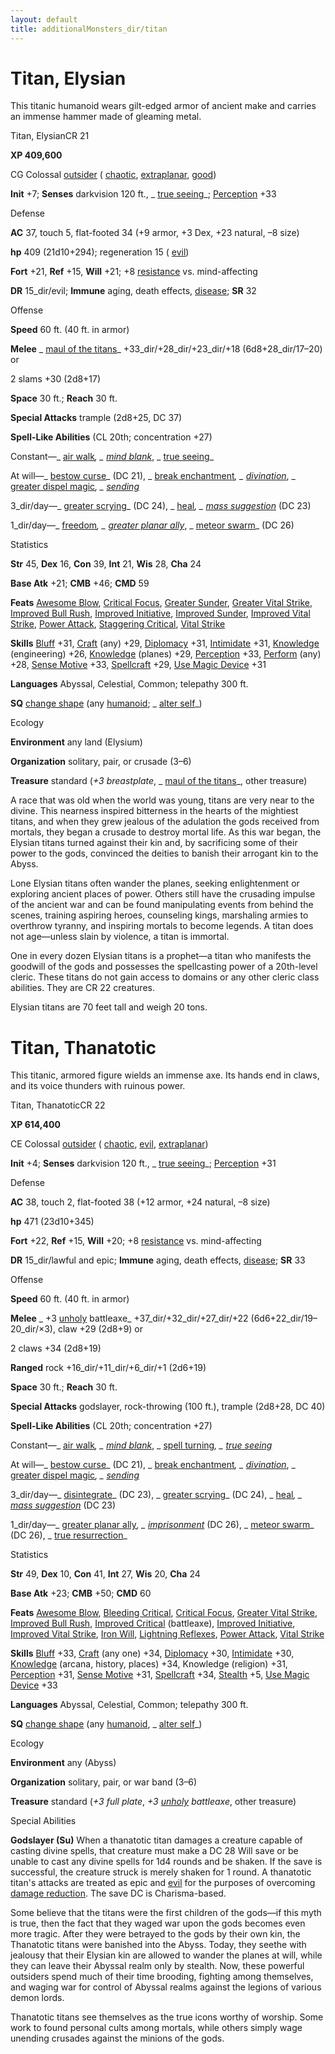 ```yaml
---
layout: default
title: additionalMonsters_dir/titan
---
```

# Titan, Elysian

This titanic humanoid wears gilt-edged armor of ancient make and carries an immense hammer made of gleaming metal.

Titan, ElysianCR 21

**XP 409,600**

CG Colossal [outsider](../monsters_dir/creatureTypes#_outsider) ( [chaotic](../monsters_dir/creatureTypes#_chaotic-subtype), [extraplanar](../monsters_dir/creatureTypes#_extraplanar-subtype), [good](../monsters_dir/creatureTypes#_good-subtype))

**Init** +7; **Senses** darkvision 120 ft., _ [true seeing](../additionalMonsters_dir/../spells_dir/trueSeeing#_true-seeing)_; [Perception](../additionalMonsters_dir/../skills_dir/perception#_perception) +33

Defense

**AC** 37, touch 5, flat-footed 34 (+9 armor, +3 Dex, +23 natural, –8 size)

**hp** 409 (21d10+294); regeneration 15 ( [evil](../monsters_dir/creatureTypes#_evil-subtype))

**Fort** +21, **Ref** +15, **Will** +21; +8 [resistance](../monsters_dir/universalMonsterRules#_resistance) vs. mind-affecting

**DR** 15_dir/evil; **Immune** aging, death effects, [disease](../monsters_dir/universalMonsterRules#_disease-(ex-or-su)); **SR** 32

Offense

**Speed** 60 ft. (40 ft. in armor)

**Melee** _ [maul of the titans](../additionalMonsters_dir/../magicItems_dir/wondrousItems#_maul-of-the-titans)_ +33_dir/+28_dir/+23_dir/+18 (6d8+28_dir/17–20) or

2 slams +30 (2d8+17)

**Space** 30 ft.; **Reach** 30 ft.

**Special Attacks** trample (2d8+25, DC 37)

**Spell-Like Abilities** (CL 20th; concentration +27)

Constant—_ [air walk](../additionalMonsters_dir/../spells_dir/airWalk#_air-walk)_, _ [mind blank](../additionalMonsters_dir/../spells_dir/mindBlank#_mind-blank)_, _ [true seeing](../additionalMonsters_dir/../spells_dir/trueSeeing#_true-seeing)_

At will—_ [bestow curse](../additionalMonsters_dir/../spells_dir/bestowCurse#_bestow-curse)_ (DC 21), _ [break enchantment](../additionalMonsters_dir/../spells_dir/breakEnchantment#_break-enchantment)_, _ [divination](../additionalMonsters_dir/../spells_dir/divination#_divination)_, _ [greater dispel magic](../additionalMonsters_dir/../spells_dir/dispelMagic#_dispel-magic-greater)_, _ [sending](../additionalMonsters_dir/../spells_dir/sending#_sending)_

3_dir/day—_ [greater scrying](../additionalMonsters_dir/../spells_dir/scrying#_scrying-greater)_ (DC 24), _ [heal](../additionalMonsters_dir/../spells_dir/heal#_heal)_, _ [mass suggestion](../additionalMonsters_dir/../spells_dir/suggestion#_suggestion-mass)_ (DC 23)

1_dir/day—_ [freedom](../additionalMonsters_dir/../spells_dir/freedom#_freedom)_, _ [greater planar ally](../additionalMonsters_dir/../spells_dir/planarAlly#_planar-ally-greater)_, _ [meteor swarm](../additionalMonsters_dir/../spells_dir/meteorSwarm#_meteor-swarm)_ (DC 26)

Statistics

**Str** 45, **Dex** 16, **Con** 39, **Int** 21, **Wis** 28, **Cha** 24

**Base Atk** +21; **CMB** +46; **CMD** 59

**Feats** [Awesome Blow](../additionalMonsters_dir/../monsters_dir/monsterFeats#_awesome-blow), [Critical Focus](../additionalMonsters_dir/../feats#_critical-focus), [Greater Sunder](../additionalMonsters_dir/../feats#_greater-sunder), [Greater Vital Strike](../additionalMonsters_dir/../feats#_greater-vital-strike), [Improved Bull Rush](../additionalMonsters_dir/../feats#_improved-bull-rush), [Improved Initiative](../additionalMonsters_dir/../feats#_improved-initiative), [Improved Sunder](../additionalMonsters_dir/../feats#_improved-sunder), [Improved Vital Strike](../additionalMonsters_dir/../feats#_improved-vital-strike), [Power Attack](../additionalMonsters_dir/../feats#_power-attack), [Staggering Critical](../additionalMonsters_dir/../feats#_staggering-critical), [Vital Strike](../additionalMonsters_dir/../feats#_vital-strike)

**Skills** [Bluff](../additionalMonsters_dir/../skills_dir/bluff#_bluff) +31, [Craft](../additionalMonsters_dir/../skills_dir/craft#_craft) (any) +29, [Diplomacy](../additionalMonsters_dir/../skills_dir/diplomacy#_diplomacy) +31, [Intimidate](../additionalMonsters_dir/../skills_dir/intimidate#_intimidate) +31, [Knowledge](../additionalMonsters_dir/../skills_dir/knowledge#_knowledge) (engineering) +26, [Knowledge](../additionalMonsters_dir/../skills_dir/knowledge#_knowledge) (planes) +29, [Perception](../additionalMonsters_dir/../skills_dir/perception#_perception) +33, [Perform](../additionalMonsters_dir/../skills_dir/perform#_perform) (any) +28, [Sense Motive](../additionalMonsters_dir/../skills_dir/senseMotive#_sense-motive) +33, [Spellcraft](../additionalMonsters_dir/../skills_dir/spellcraft#_spellcraft) +29, [Use Magic Device](../additionalMonsters_dir/../skills_dir/useMagicDevice#_use-magic-device) +31

**Languages** Abyssal, Celestial, Common; telepathy 300 ft.

**SQ** [change shape](../monsters_dir/universalMonsterRules#_change-shape) (any [humanoid](../monsters_dir/creatureTypes#_humanoid); _ [alter self](../additionalMonsters_dir/../spells_dir/alterSelf#_alter-self)_)

Ecology

**Environment** any land (Elysium)

**Organization** solitary, pair, or crusade (3–6)

**Treasure** standard (_+3 breastplate_, _ [maul of the titans](../additionalMonsters_dir/../magicItems_dir/wondrousItems#_maul-of-the-titans)_, other treasure)

A race that was old when the world was young, titans are very near to the divine. This nearness inspired bitterness in the hearts of the mightiest titans, and when they grew jealous of the adulation the gods received from mortals, they began a crusade to destroy mortal life. As this war began, the Elysian titans turned against their kin and, by sacrificing some of their power to the gods, convinced the deities to banish their arrogant kin to the Abyss.

Lone Elysian titans often wander the planes, seeking enlightenment or exploring ancient places of power. Others still have the crusading impulse of the ancient war and can be found manipulating events from behind the scenes, training aspiring heroes, counseling kings, marshaling armies to overthrow tyranny, and inspiring mortals to become legends. A titan does not age—unless slain by violence, a titan is immortal.

One in every dozen Elysian titans is a prophet—a titan who manifests the goodwill of the gods and possesses the spellcasting power of a 20th-level cleric. These titans do not gain access to domains or any other cleric class abilities. They are CR 22 creatures.

Elysian titans are 70 feet tall and weigh 20 tons.

# Titan, Thanatotic

This titanic, armored figure wields an immense axe. Its hands end in claws, and its voice thunders with ruinous power.

Titan, ThanatoticCR 22

**XP 614,400**

CE Colossal [outsider](../monsters_dir/creatureTypes#_outsider) ( [chaotic](../monsters_dir/creatureTypes#_chaotic-subtype), [evil](../monsters_dir/creatureTypes#_evil-subtype), [extraplanar](../monsters_dir/creatureTypes#_extraplanar-subtype))

**Init** +4; **Senses** darkvision 120 ft., _ [true seeing](../additionalMonsters_dir/../spells_dir/trueSeeing#_true-seeing)_; [Perception](../additionalMonsters_dir/../skills_dir/perception#_perception) +31

Defense

**AC** 38, touch 2, flat-footed 38 (+12 armor, +24 natural, –8 size)

**hp** 471 (23d10+345)

**Fort** +22, **Ref** +15, **Will** +20; +8 [resistance](../monsters_dir/universalMonsterRules#_resistance) vs. mind-affecting

**DR** 15_dir/lawful and epic; **Immune** aging, death effects, [disease](../monsters_dir/universalMonsterRules#_disease-(ex-or-su)); **SR** 33

Offense

**Speed** 60 ft. (40 ft. in armor)

**Melee** _ +3 [unholy](../additionalMonsters_dir/../magicItems_dir/weapons#_unholy) battleaxe_ +37_dir/+32_dir/+27_dir/+22 (6d6+22_dir/19–20_dir/×3), claw +29 (2d8+9) or

2 claws +34 (2d8+19)

**Ranged** rock +16_dir/+11_dir/+6_dir/+1 (2d6+19)

**Space** 30 ft.; **Reach** 30 ft.

**Special Attacks** godslayer, rock-throwing (100 ft.), trample (2d8+28, DC 40)

**Spell-Like Abilities** (CL 20th; concentration +27)

Constant—_ [air walk](../additionalMonsters_dir/../spells_dir/airWalk#_air-walk)_, _ [mind blank](../additionalMonsters_dir/../spells_dir/mindBlank#_mind-blank)_, _ [spell turning](../additionalMonsters_dir/../spells_dir/spellTurning#_spell-turning)_, _ [true seeing](../additionalMonsters_dir/../spells_dir/trueSeeing#_true-seeing)_

At will—_ [bestow curse](../additionalMonsters_dir/../spells_dir/bestowCurse#_bestow-curse)_ (DC 21), _ [break enchantment](../additionalMonsters_dir/../spells_dir/breakEnchantment#_break-enchantment)_, _ [divination](../additionalMonsters_dir/../spells_dir/divination#_divination)_, _ [greater dispel magic](../additionalMonsters_dir/../spells_dir/dispelMagic#_dispel-magic-greater)_, _ [sending](../additionalMonsters_dir/../spells_dir/sending#_sending)_

3_dir/day—_ [disintegrate](../additionalMonsters_dir/../spells_dir/disintegrate#_disintegrate)_ (DC 23), _ [greater scrying](../additionalMonsters_dir/../spells_dir/scrying#_scrying-greater)_ (DC 24), _ [heal](../additionalMonsters_dir/../spells_dir/heal#_heal)_, _ [mass suggestion](../additionalMonsters_dir/../spells_dir/suggestion#_suggestion-mass)_ (DC 23)

1_dir/day—_ [greater planar ally](../additionalMonsters_dir/../spells_dir/planarAlly#_planar-ally-greater)_, _ [imprisonment](../additionalMonsters_dir/../spells_dir/imprisonment#_imprisonment)_ (DC 26), _ [meteor swarm](../additionalMonsters_dir/../spells_dir/meteorSwarm#_meteor-swarm)_ (DC 26), _ [true resurrection](../additionalMonsters_dir/../spells_dir/trueResurrection#_true-resurrection)_

Statistics

**Str** 49, **Dex** 10, **Con** 41, **Int** 27, **Wis** 20, **Cha** 24

**Base Atk** +23; **CMB** +50; **CMD** 60

**Feats** [Awesome Blow](../additionalMonsters_dir/../monsters_dir/monsterFeats#_awesome-blow), [Bleeding Critical](../additionalMonsters_dir/../feats#_bleeding-critical), [Critical Focus](../additionalMonsters_dir/../feats#_critical-focus), [Greater Vital Strike](../additionalMonsters_dir/../feats#_greater-vital-strike), [Improved Bull Rush](../additionalMonsters_dir/../feats#_improved-bull-rush), [Improved Critical](../additionalMonsters_dir/../feats#_improved-critical) (battleaxe), [Improved Initiative](../additionalMonsters_dir/../feats#_improved-initiative), [Improved Vital Strike](../additionalMonsters_dir/../feats#_improved-vital-strike), [Iron Will](../additionalMonsters_dir/../feats#_iron-will), [Lightning Reflexes](../additionalMonsters_dir/../feats#_lightning-reflexes), [Power Attack](../additionalMonsters_dir/../feats#_power-attack), [Vital Strike](../additionalMonsters_dir/../feats#_vital-strike)

**Skills** [Bluff](../additionalMonsters_dir/../skills_dir/bluff#_bluff) +33, [Craft](../additionalMonsters_dir/../skills_dir/craft#_craft) (any one) +34, [Diplomacy](../additionalMonsters_dir/../skills_dir/diplomacy#_diplomacy) +30, [Intimidate](../additionalMonsters_dir/../skills_dir/intimidate#_intimidate) +30, [Knowledge](../additionalMonsters_dir/../skills_dir/knowledge#_knowledge) (arcana, history, places) +34, Knowledge (religion) +31, [Perception](../additionalMonsters_dir/../skills_dir/perception#_perception) +31, [Sense Motive](../additionalMonsters_dir/../skills_dir/senseMotive#_sense-motive) +31, [Spellcraft](../additionalMonsters_dir/../skills_dir/spellcraft#_spellcraft) +34, [Stealth](../additionalMonsters_dir/../skills_dir/stealth#_stealth) +5, [Use Magic Device](../additionalMonsters_dir/../skills_dir/useMagicDevice#_use-magic-device) +33

**Languages** Abyssal, Celestial, Common; telepathy 300 ft.

**SQ** [change shape](../monsters_dir/universalMonsterRules#_change-shape) (any [humanoid](../monsters_dir/creatureTypes#_humanoid), _ [alter self](../additionalMonsters_dir/../spells_dir/alterSelf#_alter-self)_)

Ecology

**Environment** any (Abyss)

**Organization** solitary, pair, or war band (3–6)

**Treasure** standard (_+3 full plate_, _+3 [unholy](../additionalMonsters_dir/../magicItems_dir/weapons#_unholy) battleaxe_, other treasure)

Special Abilities

**Godslayer (Su)** When a thanatotic titan damages a creature capable of casting divine spells, that creature must make a DC 28 Will save or be unable to cast any divine spells for 1d4 rounds and be shaken. If the save is successful, the creature struck is merely shaken for 1 round. A thanatotic titan's attacks are treated as epic and [evil](../monsters_dir/creatureTypes#_evil-subtype) for the purposes of overcoming [damage reduction](../monsters_dir/universalMonsterRules#_damage-reduction-(ex-or-su)). The save DC is Charisma-based.

Some believe that the titans were the first children of the gods—if this myth is true, then the fact that they waged war upon the gods becomes even more tragic. After they were betrayed to the gods by their own kin, the Thanatotic titans were banished into the Abyss. Today, they seethe with jealousy that their Elysian kin are allowed to wander the planes at will, while they can leave their Abyssal realm only by stealth. Now, these powerful outsiders spend much of their time brooding, fighting among themselves, and waging war for control of Abyssal realms against the legions of various demon lords.

Thanatotic titans see themselves as the true icons worthy of worship. Some work to found personal cults among mortals, while others simply wage unending crusades against the minions of the gods.


